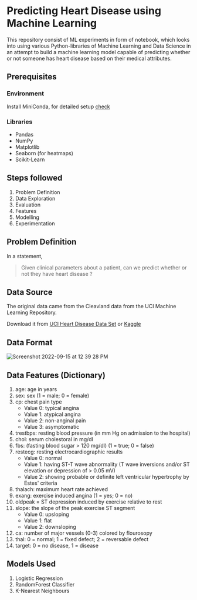 # Predicting Heart Disease using Machine Learning
This repository consist of ML experiments in form of notebook, which looks into using various Python-libraries of Machine Learning and Data Science in an attempt to build a machine learning model capable of predicting whether or not someone has heart disease based on their medical attributes.


## Prerequisites

### Environment

Install MiniConda, for detailed setup [check](https://github.com/SaketMunda/ml-ds-tools-library-introduction#environment-setup)

### Libraries

- Pandas
- NumPy
- Matplotlib
- Seaborn (for heatmaps)
- Scikit-Learn

## Steps followed
1. Problem Definition
2. Data Exploration
3. Evaluation
4. Features
5. Modelling
6. Experimentation
 
 
## Problem Definition

In a statement,

> Given clinical parameters about a patient, can we predict whether or not they have heart disease ?


## Data Source

The original data came from the Cleavland data from the UCI Machine Learning Repository.

Download it from [UCI Heart Disease Data Set](https://archive.ics.uci.edu/ml/datasets/heart+disease) or [Kaggle](https://www.kaggle.com/datasets/cherngs/heart-disease-cleveland-uci)

## Data Format

![Screenshot 2022-09-15 at 12 39 28 PM](https://user-images.githubusercontent.com/29537875/190338458-1c2e9ca0-d5de-474e-ab46-44910695ef9a.png)

## Data Features (Dictionary)

1. age: age in years
2. sex: sex (1 = male; 0 = female)
3. cp: chest pain type
    - Value 0: typical angina
    - Value 1: atypical angina
    - Value 2: non-anginal pain
    - Value 3: asymptomatic
4. trestbps: resting blood pressure (in mm Hg on admission to the hospital)
5. chol: serum cholestoral in mg/dl
6. fbs: (fasting blood sugar > 120 mg/dl) (1 = true; 0 = false)
7. restecg: resting electrocardiographic results
    - Value 0: normal
    - Value 1: having ST-T wave abnormality (T wave inversions and/or ST elevation or depression of > 0.05 mV)
    - Value 2: showing probable or definite left ventricular hypertrophy by Estes' criteria
8. thalach: maximum heart rate achieved
9. exang: exercise induced angina (1 = yes; 0 = no)
10. oldpeak = ST depression induced by exercise relative to rest
11. slope: the slope of the peak exercise ST segment
    - Value 0: upsloping
    - Value 1: flat
    - Value 2: downsloping
12. ca: number of major vessels (0-3) colored by flourosopy
13. thal: 0 = normal; 1 = fixed defect; 2 = reversable defect
14. target: 0 = no disease, 1 = disease

## Models Used

1. Logistic Regression
2. RandomForest Classifier
3. K-Nearest Neighbours

